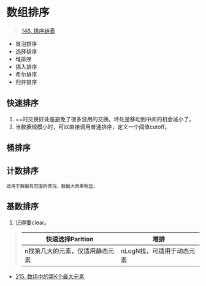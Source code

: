 # 数组排序
> [148. 排序链表](https://leetcode-cn.com/problems/sort-list/)
* 冒泡排序
* 选择排序
* 堆排序
* 插入排序
* 希尔排序
* 归并排序

## 快速排序
  1. ==时交换好处是避免了很多没用的交换。坏处是移动到中间的机会减小了。
  2. 当数据规模小时，可以直接调用普通排序，定义一个阈值cutoff。
## 桶排序
## 计数排序
    适用于数据有范围的情况。数据大效果明显。
## 基数排序
   1. 记得要clear。

>|快速选择Parition| 堆排
>|---|-|
>|n找第几大的元素，仅适用静态元素|nLogN找，可适用于动态元素
* [215. 数组中的第K个最大元素](https://leetcode-cn.com/problems/kth-largest-element-in-an-array/)